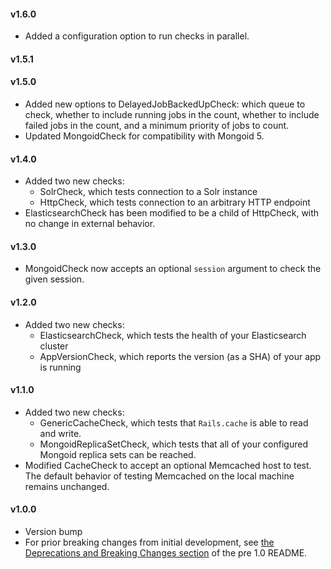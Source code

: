 #### v1.6.0

* Added a configuration option to run checks in parallel.

#### v1.5.1
#### v1.5.0

* Added new options to DelayedJobBackedUpCheck: which queue to check, whether to include running jobs in the count, whether to include failed jobs in the count, and a minimum priority of jobs to count.
* Updated MongoidCheck for compatibility with Mongoid 5.

#### v1.4.0

* Added two new checks:
    * SolrCheck, which tests connection to a Solr instance
    * HttpCheck, which tests connection to an arbitrary HTTP endpoint
* ElasticsearchCheck has been modified to be a child of HttpCheck, with no change in external behavior.

#### v1.3.0

* MongoidCheck now accepts an optional `session` argument to check the given session.

#### v1.2.0

* Added two new checks:
    * ElasticsearchCheck, which tests the health of your Elasticsearch cluster
    * AppVersionCheck, which reports the version (as a SHA) of your app is running

#### v1.1.0

* Added two new checks:
    * GenericCacheCheck, which tests that `Rails.cache` is able to read and write.
    * MongoidReplicaSetCheck, which tests that all of your configured Mongoid replica sets can be reached.
* Modified CacheCheck to accept an optional Memcached host to test. The default behavior of testing Memcached on the local machine remains unchanged.

#### v1.0.0

* Version bump
* For prior breaking changes from initial development, see [the Deprecations and Breaking Changes section][breaking-changes] of the pre 1.0 README.

[breaking-changes]:https://github.com/sportngin/okcomputer/blob/3f6708b333ddaf7ecc14d8c2b163335d46343f66/README.markdown#deprecations-and-breaking-changes
